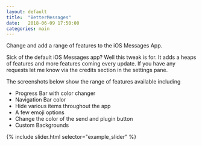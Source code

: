 ```yaml
---
layout: default
title:  "BetterMessages"
date:   2018-06-09 17:50:00
categories: main
---
```


Change and add a range of features to the iOS Messages App.

Sick of the default iOS Messages app? Well this tweak is for. It adds a heaps of features and more features coming every update. If you have any requests let me know via the credits section in the settings pane.

The screenshots below show the range of features available including
- Progress Bar with color changer
- Navigation Bar color
- Hide various items throughout the app
- A few emoji options
- Change the color of the send and plugin button
- Custom Backgrounds 

{% include slider.html selector="example_slider" %}